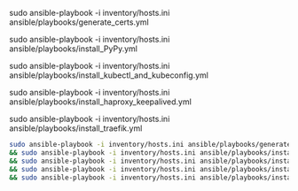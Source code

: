 




sudo ansible-playbook -i inventory/hosts.ini ansible/playbooks/generate_certs.yml

sudo ansible-playbook -i inventory/hosts.ini ansible/playbooks/install_PyPy.yml

sudo ansible-playbook -i inventory/hosts.ini ansible/playbooks/install_kubectl_and_kubeconfig.yml

sudo ansible-playbook -i inventory/hosts.ini ansible/playbooks/install_haproxy_keepalived.yml

sudo ansible-playbook -i inventory/hosts.ini ansible/playbooks/install_traefik.yml


```bash
sudo ansible-playbook -i inventory/hosts.ini ansible/playbooks/generate_certs.yml \
&& sudo ansible-playbook -i inventory/hosts.ini ansible/playbooks/install_PyPy.yml \
&& sudo ansible-playbook -i inventory/hosts.ini ansible/playbooks/install_kubectl_and_kubeconfig.yml \
&& sudo ansible-playbook -i inventory/hosts.ini ansible/playbooks/install_haproxy_keepalived.yml \
&& sudo ansible-playbook -i inventory/hosts.ini ansible/playbooks/install_traefik.yml
```
